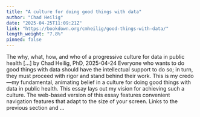```yaml
---
title: "A culture for doing good things with data"
author: "Chad Heilig"
date: "2025-04-25T11:09:21Z"
link: "https://bookdown.org/cmheilig/good-things-with-data/"
length_weight: "7.8%"
pinned: false
---
```


The why, what, how, and who of a progressive culture for data in public health [...] by Chad Heilig, PhD, 2025-04-24 Everyone who wants to do good things with data should have the intellectual
support to do so; in turn, they must proceed with rigor and stand behind their
work. This is my credo—my fundamental, animating belief in a culture for
doing good things with data in public health. This essay lays out my vision for achieving such a culture. The web-based version of this essay features convenient navigation features that adapt to the size of your screen. Links to the previous section and ...
